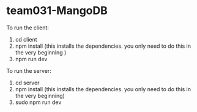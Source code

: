 # team031-MangoDB

To run the client:

1. cd client
2. npm install (this installs the dependencies. you only need to do this in the very beginning )
3. npm run dev

To run the server:

1. cd server
2. npm install (this installs the dependencies. you only need to do this in the very beginning)
3. sudo npm run dev
